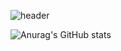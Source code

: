 ![header](https://capsule-render.vercel.app/api?type=waving&color=0:69EACB,50:EACCF8,100:6654F1&height=300&fontAlignY=40&section=header&text=I'am%20데브✋&fontSize=80&fontColor=FFFFFF)

![Anurag's GitHub stats](https://github-readme-stats.vercel.app/api?username=leyng7&theme=dark&hide=contribs,prs&show_icons=true)

<!--
**leyng7/leyng7** is a ✨ _special_ ✨ repository because its `README.md` (this file) appears on your GitHub profile.

https://80000coding.oopy.io/865f4b2a-5198-49e8-a173-0f893a4fed45

Here are some ideas to get you started:

- 🔭 I’m currently working on ...
- 🌱 I’m currently learning ...
- 👯 I’m looking to collaborate on ...
- 🤔 I’m looking for help with ...
- 💬 Ask me about ...
- 📫 How to reach me: ...
- 😄 Pronouns: ...
- ⚡ Fun fact: ...
-->
